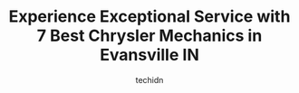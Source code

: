 ---
layout: ampstory
image: https://images.unsplash.com/photo-1618156903850-a0277427c567?ixlib=rb-4.0.3&ixid=MnwxMjA3fDB8MHxwaG90by1wYWdlfHx8fGVufDB8fHx8&auto=format&fit=crop&w=640&h=853&q=80
author: techidn
featured: false
description: Experience the excellence of automotive service by visiting the 7 best Chrysler Mechanic in Evansville IN, USA. With their expertise, attention to detail, and commitment to customer satisfac
title: Experience Exceptional Service with 7 Best Chrysler Mechanics in Evansville IN
cover:
   title: Experience Exceptional Service with 7 Best Chrysler Mechanics in Evansville IN
   subtitle: Rickpate
   background: https://images.unsplash.com/photo-1618156903850-a0277427c567?ixlib=rb-4.0.3&ixid=MnwxMjA3fDB8MHxwaG90by1wYWdlfHx8fGVufDB8fHx8&auto=format&fit=crop&w=640&h=853&q=80

pages: 
 - layout: thirds
   top: <h1>#1 Quality Automotive & Tire</h1>
   bottom: "<p>Jeff and the staff at Quality have always taken care of me and my families car repair needs. They are very down to earth and honest at this shop. I appreciate their under</p>"
   background: https://www.knot35.com/toplist/wp-content/uploads/2023/06/best-chrysler-mechanic-1-in-evansville-in-1685839301.png
   backgroundblur: true
 - layout: thirds
   top: <h1>#2 Thrifty Car Care Center</h1>
   bottom: "<p>4500 E Morgan Ave, Evansville, IN 47715, United States</p>"
   background: https://www.knot35.com/toplist/wp-content/uploads/2023/06/best-chrysler-mechanic-2-in-evansville-in-1685839302.jpeg
   cta:
      link: https://www.knot35.com/toplist/experience-exceptional-service-with-7-best-chrysler-mechanics-in-evansville-in/
      text: Experience Exceptional Service with 7 Best Chrysler Mechanics in Evansville IN
 - layout: thirds
   top: <h1>#3 Hargett Automotive & Performance</h1>
   bottom: "<p>3300 Claremont Ave, Evansville, IN 47712, United States</p>"
   background: https://www.knot35.com/toplist/wp-content/uploads/2023/06/best-chrysler-mechanic-3-in-evansville-in-1685839303.jpeg
   cta:
      link: https://www.knot35.com/toplist/experience-exceptional-service-with-7-best-chrysler-mechanics-in-evansville-in/
      text: Experience Exceptional Service with 7 Best Chrysler Mechanics in Evansville IN
 - layout: thirds
   top: <h1>#4 Car-X Tire & Auto</h1>
   bottom: "<p>900 N Burkhardt Rd, Evansville, IN 47715, United States</p>"
   background: https://images.unsplash.com/photo-1615749413727-825b59a857b5?ixlib=rb-4.0.3&ixid=MnwxMjA3fDB8MHxwaG90by1wYWdlfHx8fGVufDB8fHx8&auto=format&fit=crop&w=640&h=853&q=80
   cta:
      link: https://www.knot35.com/toplist/experience-exceptional-service-with-7-best-chrysler-mechanics-in-evansville-in/
      text: Experience Exceptional Service with 7 Best Chrysler Mechanics in Evansville IN
 - layout: thirds
   top: <h1>#5 Expressway Service and Parts Center</h1>
   bottom: "<p>5401 E Virginia St, Evansville, IN 47715, United States</p>"
   background: https://images.unsplash.com/photo-1618005182384-a83a8bd57fbe?ixlib=rb-4.0.3&ixid=MnwxMjA3fDB8MHxwaG90by1wYWdlfHx8fGVufDB8fHx8&auto=format&fit=crop&w=640&h=853&q=80
   cta:
      link: https://www.knot35.com/toplist/experience-exceptional-service-with-7-best-chrysler-mechanics-in-evansville-in/
      text: Experience Exceptional Service with 7 Best Chrysler Mechanics in Evansville IN
 - layout: thirds
   top: <h1>#6 Chris West Side Auto Service LLC</h1>
   bottom: "<p>401 W Franklin St, Evansville, IN 47710, United States</p>"
   background: https://images.unsplash.com/photo-1632260260864-caf7fde5ec36?ixlib=rb-4.0.3&ixid=MnwxMjA3fDB8MHxwaG90by1wYWdlfHx8fGVufDB8fHx8&auto=format&fit=crop&w=640&h=853&q=80
   cta:
      link: https://www.knot35.com/toplist/experience-exceptional-service-with-7-best-chrysler-mechanics-in-evansville-in/
      text: Experience Exceptional Service with 7 Best Chrysler Mechanics in Evansville IN
 - layout: thirds
   top: <h1>#7 Rod Woods Auto Electric</h1>
   bottom: "<p>701 N Fulton Ave, Evansville, IN 47710, United States</p>"
   background: https://images.unsplash.com/photo-1608501821300-4f99e58bba77?ixlib=rb-4.0.3&ixid=MnwxMjA3fDB8MHxwaG90by1wYWdlfHx8fGVufDB8fHx8&auto=format&fit=crop&w=640&h=853&q=80
   cta:
      link: https://www.knot35.com/toplist/experience-exceptional-service-with-7-best-chrysler-mechanics-in-evansville-in/
      text: Experience Exceptional Service with 7 Best Chrysler Mechanics in Evansville IN
 - layout: thirds
   middle: Continue reading...
   background: https://images.unsplash.com/photo-1561679660-d00ee1e0dc8e?ixlib=rb-4.0.3&ixid=MnwxMjA3fDB8MHxwaG90by1wYWdlfHx8fGVufDB8fHx8&auto=format&fit=crop&w=640&h=853&q=80
   cta:
      link: https://www.knot35.com/toplist/experience-exceptional-service-with-7-best-chrysler-mechanics-in-evansville-in/
      text: Experience Exceptional Service with 7 Best Chrysler Mechanics in Evansville IN
      
---